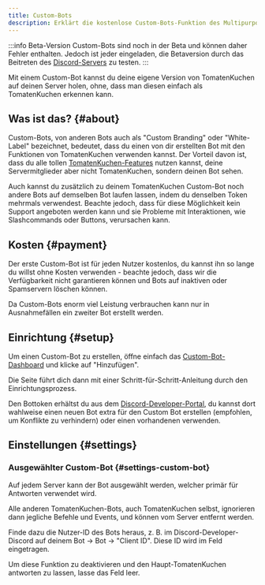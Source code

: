 ```yaml
---
title: Custom-Bots
description: Erklärt die kostenlose Custom-Bots-Funktion des Multipurpose-Bots.
---
```


:::info Beta-Version
Custom-Bots sind noch in der Beta und können daher Fehler enthalten.
Jedoch ist jeder eingeladen, die Betaversion durch das Beitreten des [Discord-Servers](https://tomatenkuchen.com/discord) zu testen.
:::

Mit einem Custom-Bot kannst du deine eigene Version von TomatenKuchen auf deinen Server holen, ohne, dass man diesen einfach als TomatenKuchen erkennen kann.

## Was ist das? {#about}

Custom-Bots, von anderen Bots auch als "Custom Branding" oder "White-Label" bezeichnet, bedeutet, dass du einen von dir erstellten Bot mit den Funktionen von TomatenKuchen verwenden kannst.
Der Vorteil davon ist, dass du alle tollen [TomatenKuchen-Features](/features) nutzen kannst, deine Servermitglieder aber nicht TomatenKuchen, sondern deinen Bot sehen.

Auch kannst du zusätzlich zu deinem TomatenKuchen Custom-Bot noch andere Bots auf demselben Bot laufen lassen, indem du denselben Token mehrmals verwendest.
Beachte jedoch, dass für diese Möglichkeit kein Support angeboten werden kann und sie Probleme mit Interaktionen, wie Slashcommands oder Buttons, verursachen kann.

## Kosten {#payment}

Der erste Custom-Bot ist für jeden Nutzer kostenlos, du kannst ihn so lange du willst ohne Kosten verwenden - beachte jedoch, dass wir die Verfügbarkeit nicht garantieren können und Bots auf inaktiven oder Spamservern löschen können.

Da Custom-Bots enorm viel Leistung verbrauchen kann nur in Ausnahmefällen ein zweiter Bot erstellt werden.

## Einrichtung {#setup}

Um einen Custom-Bot zu erstellen, öffne einfach das [Custom-Bot-Dashboard](https://tomatenkuchen.com/dashboard/custom) und klicke auf "Hinzufügen".

Die Seite führt dich dann mit einer Schritt-für-Schritt-Anleitung durch den Einrichtungsprozess.

Den Bottoken erhältst du aus dem [Discord-Developer-Portal](https://discord.com/developers/applications), du kannst dort wahlweise einen neuen Bot extra für den Custom Bot erstellen (empfohlen, um Konflikte zu verhindern) oder einen vorhandenen verwenden.

## Einstellungen {#settings}

### Ausgewählter Custom-Bot {#settings-custom-bot}

Auf jedem Server kann der Bot ausgewählt werden, welcher primär für Antworten verwendet wird.

Alle anderen TomatenKuchen-Bots, auch TomatenKuchen selbst, ignorieren dann jegliche Befehle und Events, und können vom Server entfernt werden.

Finde dazu die Nutzer-ID des Bots heraus, z. B. im Discord-Developer-Discord auf deinem Bot -> Bot -> "Client ID". Diese ID wird im Feld eingetragen.

Um diese Funktion zu deaktivieren und den Haupt-TomatenKuchen antworten zu lassen, lasse das Feld leer.
